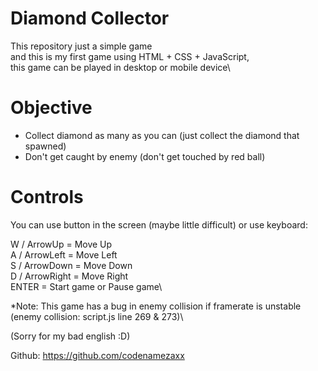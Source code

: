 # Diamond Collector
This repository just a simple game \
and this is my first game using HTML + CSS + JavaScript,\
this game can be played in desktop or mobile device\

# Objective
- Collect diamond as many as you can (just collect the diamond that spawned)
- Don't get caught by enemy (don't get touched by red ball)

# Controls
You can use button in the screen (maybe little difficult) or use keyboard:

W / ArrowUp = Move Up\
A / ArrowLeft = Move Left\
S / ArrowDown = Move Down\
D / ArrowRight = Move Right\
ENTER = Start game or Pause game\

*Note: This game has a bug in enemy collision if framerate is unstable (enemy collision: script.js line 269 & 273)\

(Sorry for my bad english :D)

Github: https://github.com/codenamezaxx
